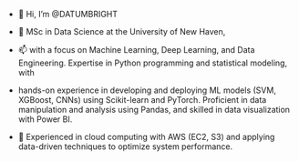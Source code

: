 - 👋 Hi, I’m @DATUMBRIGHT
  
- 🌱 MSc in Data Science at the University of New Haven,
  
-  📫  with a focus on Machine Learning, Deep Learning, and Data Engineering. Expertise in Python programming and statistical modeling, with

-   hands-on experience in developing and deploying ML models (SVM, XGBoost, CNNs) using Scikit-learn and PyTorch. Proficient in data manipulation and analysis using Pandas, and skilled in data visualization with Power BI.

- 💨  Experienced in cloud computing with AWS (EC2, S3) and applying data-driven techniques to optimize system performance.


